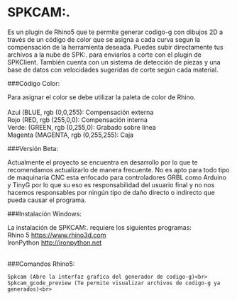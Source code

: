 # SPKCAM:.
Es un plugin de Rhino5 que te permite generar codigo-g con dibujos 2D a través de un código de color que se asigna a cada curva segun la compensación de la herramienta deseada. Puedes subir directamente tus archivos  a la nube de SPK:. para enviarlos a corte con el plugin de SPKClient. También cuenta con un sistema de detección de piezas y una base de datos con velocidades sugeridas de corte según cada material.

###Código Color:

Para asignar el color se debe utilizar la paleta de color de Rhino.<br><br>
Azul (BLUE, rgb (0,0,255): Compensación externa<br>
Rojo (RED, rgb (255,0,0): Compensación interna<br>
Verde: (GREEN, rgb (0,255,0): Grabado sobre linea<br>
Magenta (MAGENTA, rgb (0,255,255): Caja<br>

###Versión Beta:

Actualmente el proyecto se encuentra en desarrollo por lo que te recomendamos actualizarlo de manera frecuente. No es apto para todo tipo de maquinaria CNC esta enfocado para controladores GRBL como Arduino y TinyG por lo que su eso es responsabilidad del usuario final y no nos hacemos responsables por ningún tipo de daño directo o indirecto que pueda causar el programa.

###Instalación Windows:

La instalación de SPKCAM:. requiere los siguientes programas:<br>
Rhino 5 https://www.rhino3d.com<br>
IronPython http://ironpython.net<br><br>

###Comandos Rhino5:

	Spkcam (Abre la interfaz grafica del generador de codigo-g)<br>
	Spkcam_gcode_preview (Te permite visualizar archivos de codigo-g ya generados)<br>
